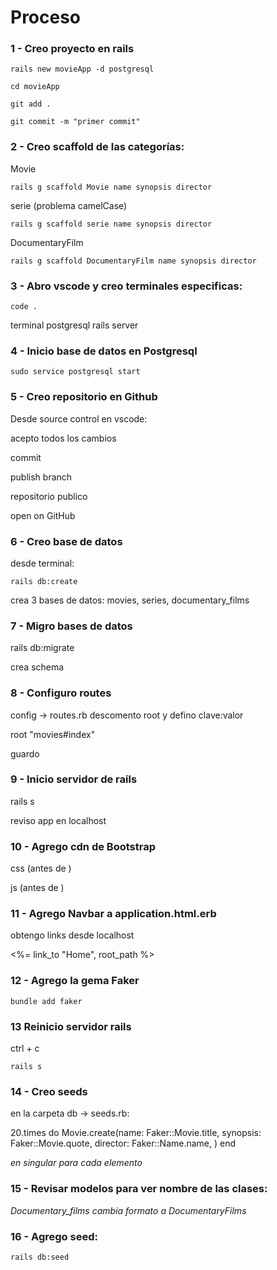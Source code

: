 # Proceso

### 1 - Creo proyecto en rails 

```rails new movieApp -d postgresql```

```cd movieApp```

```git add .```

```git commit -m "primer commit"```

### 2 - Creo scaffold de las categorías: 

Movie

```rails g scaffold Movie name synopsis director```

serie (problema camelCase)

```rails g scaffold serie name synopsis director```

DocumentaryFilm

```rails g scaffold DocumentaryFilm name synopsis director```

### 3 - Abro vscode y creo terminales especificas:

```code .```

terminal
postgresql
rails server

### 4 - Inicio base de datos en Postgresql

```sudo service postgresql start```

### 5 - Creo repositorio en Github

Desde source control en vscode:

acepto todos los cambios

commit

publish branch

repositorio publico

open on GitHub

### 6 - Creo base de datos

desde terminal:

```rails db:create```

crea 3 bases de datos: 
movies, series, documentary_films

### 7 - Migro bases de datos

rails db:migrate

crea schema

### 8 - Configuro routes

config -> routes.rb
descomento root y defino clave:valor

root "movies#index"

guardo

### 9 - Inicio servidor de rails

rails s

reviso app en localhost

### 10 - Agrego cdn de Bootstrap

css (antes de </head>)

<link href="https://cdn.jsdelivr.net/npm/bootstrap@5.3.1/dist/css/bootstrap.min.css" rel="stylesheet" integrity="sha384-4bw+/aepP/YC94hEpVNVgiZdgIC5+VKNBQNGCHeKRQN+PtmoHDEXuppvnDJzQIu9" crossorigin="anonymous">

js (antes de </body>)
<script src="https://cdn.jsdelivr.net/npm/bootstrap@5.3.1/dist/js/bootstrap.bundle.min.js" integrity="sha384-HwwvtgBNo3bZJJLYd8oVXjrBZt8cqVSpeBNS5n7C8IVInixGAoxmnlMuBnhbgrkm" crossorigin="anonymous"></script>

### 11 - Agrego Navbar a application.html.erb

obtengo links desde localhost

<%= link_to "Home", root_path %>

### 12 - Agrego la gema Faker

```bundle add faker```

### 13 Reinicio servidor rails

ctrl + c

```rails s```

### 14 - Creo seeds

en la carpeta db -> seeds.rb:

20.times do
Movie.create(name: Faker::Movie.title,
			synopsis: Faker::Movie.quote,
			director: Faker::Name.name,
)
end

*en singular para cada elemento*

### 15 - Revisar modelos para ver nombre de las clases:

*Documentary_films cambia formato a DocumentaryFilms*

### 16 - Agrego seed:

```rails db:seed```
